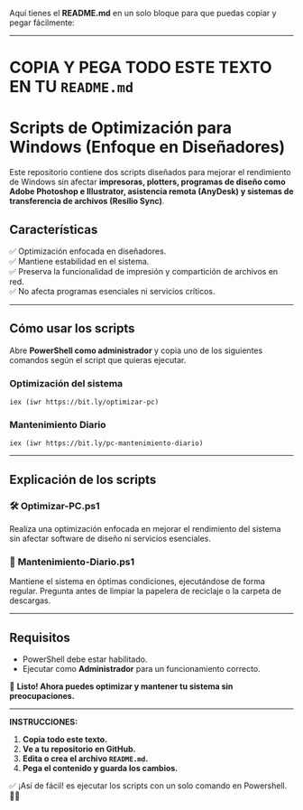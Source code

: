 Aquí tienes el **README.md** en un solo bloque para que puedas copiar y pegar fácilmente:  

---

# **COPIA Y PEGA TODO ESTE TEXTO EN TU `README.md`**  

# Scripts de Optimización para Windows (Enfoque en Diseñadores)

Este repositorio contiene dos scripts diseñados para mejorar el rendimiento de Windows sin afectar **impresoras, plotters, programas de diseño como Adobe Photoshop e Illustrator, asistencia remota (AnyDesk) y sistemas de transferencia de archivos (Resilio Sync)**.  

## **Características**  
✅ Optimización enfocada en diseñadores.  
✅ Mantiene estabilidad en el sistema.  
✅ Preserva la funcionalidad de impresión y compartición de archivos en red.  
✅ No afecta programas esenciales ni servicios críticos.  

---

## **Cómo usar los scripts**  

Abre **PowerShell como administrador** y copia uno de los siguientes comandos según el script que quieras ejecutar.  

### **Optimización del sistema**  
```
iex (iwr https://bit.ly/optimizar-pc)
```

### **Mantenimiento Diario**  
```
iex (iwr https://bit.ly/pc-mantenimiento-diario)
```

---

## **Explicación de los scripts**  

### 🛠 **Optimizar-PC.ps1**  
Realiza una optimización enfocada en mejorar el rendimiento del sistema sin afectar software de diseño ni servicios esenciales.  

### 🔄 **Mantenimiento-Diario.ps1**  
Mantiene el sistema en óptimas condiciones, ejecutándose de forma regular. Pregunta antes de limpiar la papelera de reciclaje o la carpeta de descargas.  

---

## **Requisitos**  
- PowerShell debe estar habilitado.  
- Ejecutar como **Administrador** para un funcionamiento correcto.  

🚀 **Listo! Ahora puedes optimizar y mantener tu sistema sin preocupaciones.**  

---

**INSTRUCCIONES:**  
1. **Copia todo este texto.**  
2. **Ve a tu repositorio en GitHub.**  
3. **Edita o crea el archivo `README.md`.**  
4. **Pega el contenido y guarda los cambios.**  

✅ ¡Así de fácil! es ejecutar los scripts con un solo comando en Powershell. 🚀😃
